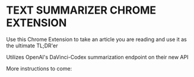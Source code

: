 # TEXT SUMMARIZER CHROME EXTENSION

Use this Chrome Extension to take an article you are reading and use it as the ultimate TL;DR'er

Utilizes OpenAI's DaVinci-Codex summarization endpoint on their new API

More instructions to come: